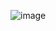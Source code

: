 ![image](https://github.com/Akankshg-ByteWizard/RENEWABLE-ELECTRICITY-PRODUCTION/assets/45911434/96e7f82e-7a77-4c2c-839c-e1f1c5fad6dc)

